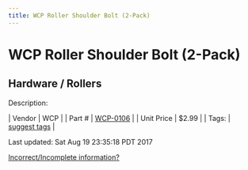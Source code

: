 ```yaml
---
title: WCP Roller Shoulder Bolt (2-Pack)
---
```


# WCP Roller Shoulder Bolt (2-Pack)
## Hardware / Rollers
Description: 	 

| Vendor | WCP | 
| Part # | [WCP-0106](http://www.wcproducts.net/WCP-0106) | 
| Unit Price | $2.99 | 
| Tags: | [suggest tags](https://docs.google.com/forms/d/e/1FAIpQLSeWyY8v3RgOty-MyWmh9U0iivNYN_molChYyS-0U-o-kOAv_g/viewform) | 

Last updated: Sat Aug 19 23:35:18 PDT 2017

 [Incorrect/Incomplete information?](https://docs.google.com/forms/d/e/1FAIpQLSeWyY8v3RgOty-MyWmh9U0iivNYN_molChYyS-0U-o-kOAv_g/viewform)
